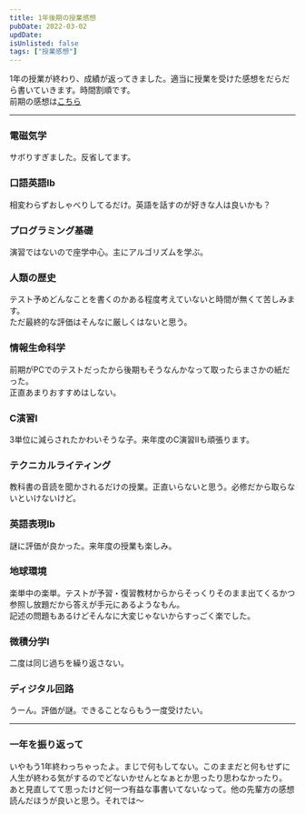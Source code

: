```yaml
---
title: 1年後期の授業感想
pubDate: 2022-03-02
updDate: 
isUnlisted: false
tags: ["授業感想"]
---
```


1年の授業が終わり、成績が返ってきました。適当に授業を受けた感想をだらだら書いていきます。時間割順です。  
前期の感想は[こちら](https://yashikota.com/blog/21fs-kougi)

---

### 電磁気学

サボりすぎました。反省してます。

### 口語英語Ⅰb

相変わらずおしゃべりしてるだけ。英語を話すのが好きな人は良いかも？

### プログラミング基礎

演習ではないので座学中心。主にアルゴリズムを学ぶ。

### 人類の歴史

テスト予めどんなことを書くのかある程度考えていないと時間が無くて苦しみます。  
ただ最終的な評価はそんなに厳しくはないと思う。

### 情報生命科学

前期がPCでのテストだったから後期もそうなんかなって取ったらまさかの紙だった。  
正直あまりおすすめはしない。

### C演習Ⅰ

3単位に減らされたかわいそうな子。来年度のC演習Ⅱも頑張ります。

### テクニカルライティング

教科書の音読を聞かされるだけの授業。正直いらないと思う。必修だから取らないといけないけど。

### 英語表現Ⅰb

謎に評価が良かった。来年度の授業も楽しみ。

### 地球環境

楽単中の楽単。テストが予習・復習教材からからそっくりそのまま出てくるかつ参照し放題だから答えが手元にあるようなもん。  
記述の問題もあるけどそんなに大変じゃないからすっごく楽でした。

### 微積分学Ⅰ

二度は同じ過ちを繰り返さない。

### ディジタル回路

うーん。評価が謎。できることならもう一度受けたい。

---

### 一年を振り返って

いやもう1年終わっちゃったよ。まじで何もしてない。このままだと何もせずに人生が終わる気がするのでどないかせんとなぁとか思ったり思わなかったり。  
あと見直してて思ったけど何一つ有益な事書いてないなって。他の先輩方の感想読んだほうが良いと思う。それでは～
